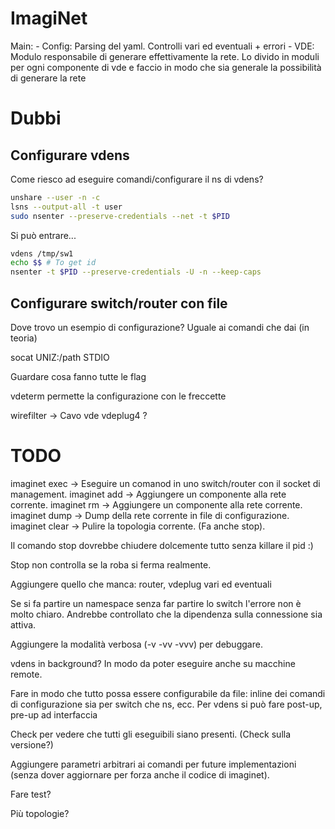 # ImagiNet

Main:
    - Config: Parsing del yaml. Controlli vari ed eventuali + errori
    - VDE: Modulo responsabile di generare effettivamente la rete.
        Lo divido in moduli per ogni componente di vde e faccio in modo
        che sia generale la possibilità di generare la rete

# Dubbi

## Configurare vdens

Come riesco ad eseguire comandi/configurare il ns di vdens?

```bash
unshare --user -n -c
lsns --output-all -t user
sudo nsenter --preserve-credentials --net -t $PID
```

Si può entrare...
```bash
vdens /tmp/sw1
echo $$ # To get id
nsenter -t $PID --preserve-credentials -U -n --keep-caps
```

## Configurare switch/router con file

Dove trovo un esempio di configurazione? Uguale ai comandi che dai (in teoria)

socat UNIZ:/path STDIO

Guardare cosa fanno tutte le flag

vdeterm permette la configurazione con le freccette

wirefilter -> Cavo vde
vdeplug4 ?

# TODO

imaginet exec -> Eseguire un comanod in uno switch/router con il socket di management.
imaginet add -> Aggiungere un componente alla rete corrente.
imaginet rm -> Aggiungere un componente alla rete corrente.
imaginet dump -> Dump della rete corrente in file di configurazione.
imaginet clear -> Pulire la topologia corrente. (Fa anche stop).

Il comando stop dovrebbe chiudere dolcemente tutto senza killare il pid :)

Stop non controlla se la roba si ferma realmente.

Aggiungere quello che manca: router, vdeplug vari ed eventuali

Se si fa partire un namespace senza far partire lo switch l'errore non è molto chiaro.
Andrebbe controllato che la dipendenza sulla connessione sia attiva.

Aggiungere la modalità verbosa (-v -vv -vvv) per debuggare.

vdens in background? In modo da poter eseguire anche su macchine remote.

Fare in modo che tutto possa essere configurabile da file: inline dei comandi
di configurazione sia per switch che ns, ecc. Per vdens si può fare post-up, pre-up ad interfaccia

Check per vedere che tutti gli eseguibili siano presenti. (Check sulla versione?)

Aggiungere parametri arbitrari ai comandi per future implementazioni (senza dover
aggiornare per forza anche il codice di imaginet).

Fare test?

Più topologie?
